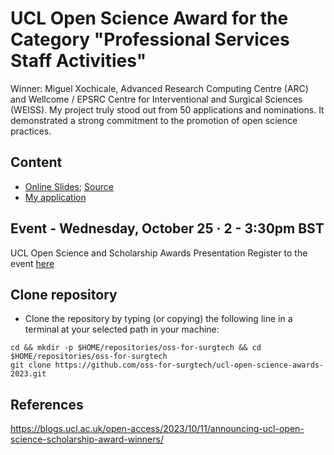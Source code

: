 # UCL Open Science Award for the Category "Professional Services Staff Activities"
Winner: Miguel Xochicale, Advanced Research Computing Centre (ARC) and Wellcome / EPSRC Centre for Interventional and Surgical Sciences (WEISS).  My project truly stood out from 50 applications and nominations. It demonstrated a strong commitment to the promotion of open science practices.

## Content
* [Online Slides](https://oss-for-surgtech.github.io/ucl-open-science-awards-2023/slides/slides.html); [Source](slides) 
* [My application](application)

## Event - Wednesday, October 25 · 2 - 3:30pm BST 
UCL Open Science and Scholarship Awards Presentation
Register to the event [here](https://www.eventbrite.com/e/ucl-open-science-and-scholarship-awards-presentation-tickets-735448856327)

## Clone repository
* Clone the repository by typing (or copying) the following line in a terminal at your selected path in your machine:
```
cd && mkdir -p $HOME/repositories/oss-for-surgtech && cd  $HOME/repositories/oss-for-surgtech
git clone https://github.com/oss-for-surgtech/ucl-open-science-awards-2023.git
```
## References 
https://blogs.ucl.ac.uk/open-access/2023/10/11/announcing-ucl-open-science-scholarship-award-winners/


